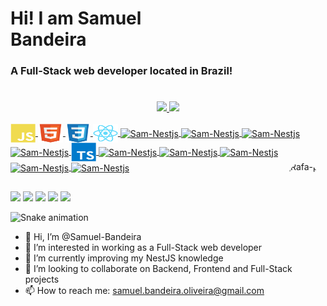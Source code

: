 # Hi! I am Samuel </br>Bandeira 
### A Full-Stack web developer located in Brazil! 
#
<div align="center">
  <a href="https://github.com/Samuel-Bandeira">
  <img height="180em" src="https://github-readme-stats.vercel.app/api?username=samuel-bandeira&show_icons=true&theme=dracula&include_all_commits=true&count_private=true"/>
  <img height="180em" src="https://github-readme-stats.vercel.app/api/top-langs/?username=Samuel-Bandeira&layout=compact&langs_count=7&theme=dracula"/>
</div>
  
  <div style="display: inline_block"><br>
  <img align="center" alt="Rafa-Js" height="30" width="40" src="https://raw.githubusercontent.com/devicons/devicon/master/icons/javascript/javascript-plain.svg">
  <img align="center" alt="Rafa-HTML" height="30" width="40" src="https://raw.githubusercontent.com/devicons/devicon/master/icons/html5/html5-original.svg">
  <img align="center" alt="Rafa-CSS" height="30" width="40" src="https://raw.githubusercontent.com/devicons/devicon/master/icons/css3/css3-original.svg">
  <img align="center" alt="Rafa-React" height="30" width="40" src="https://raw.githubusercontent.com/devicons/devicon/master/icons/react/react-original.svg">
  <img align="center" alt="Sam-Nestjs" height="30" width="40" src="https://cdn.jsdelivr.net/gh/devicons/devicon/icons/materialui/materialui-original.svg" />
  <img align="center" alt="Sam-Nestjs" height="30" width="40" src="https://cdn.jsdelivr.net/gh/devicons/devicon/icons/nodejs/nodejs-original.svg" />
  <img align="center" alt="Sam-Nestjs" height="30" width="40" src="https://cdn.jsdelivr.net/gh/devicons/devicon/icons/mysql/mysql-original.svg" />
  <img align="center" alt="Sam-Nestjs" height="30" width="40" src="https://cdn.jsdelivr.net/gh/devicons/devicon/icons/mongodb/mongodb-original.svg" />
  <img align="center" alt="Rafa-Ts" height="30" width="40" src="https://raw.githubusercontent.com/devicons/devicon/master/icons/typescript/typescript-plain.svg">
  <img align="center" alt="Sam-Nestjs" height="30" width="40" src="https://cdn.jsdelivr.net/gh/devicons/devicon/icons/nestjs/nestjs-plain.svg" /> 
  <img align="center" alt="Sam-Nestjs" height="30" width="40"src="https://cdn.jsdelivr.net/gh/devicons/devicon/icons/adonisjs/adonisjs-original.svg" />
  <img align="center" alt="Sam-Nestjs" height="30" width="40" src="https://cdn.jsdelivr.net/gh/devicons/devicon/icons/git/git-original.svg" />
  <img align="center" alt="Sam-Nestjs" height="30" width="40" src="https://cdn.jsdelivr.net/gh/devicons/devicon/icons/linux/linux-original.svg" />
  <img align="center" alt="Sam-Nestjs" height="30" width="40"src="https://cdn.jsdelivr.net/gh/devicons/devicon/icons/graphql/graphql-plain.svg" />
  
  
  <img align="right" alt="Rafa-pic" height="150" style="border-radius:50%;" src="https://lh3.googleusercontent.com/fife/AAWUweXXokM9dzkMOdy_4bpFq1sc5zGvZrN1nXiGxzsoxhPE27ctMtqz7ACO0M9Ss0JOkvqkeBmCcczWzr2t5X3TkXz4CltOXThC00ELEhRTBplwUr3RScGqKy6VhcIU7SOR4gWk7SWW5zPNlB01r7HxzV24cxKQ5iMqaduBHbqBjtnq28bJvAJ6A6xWxhFr6ODyO7JU6MzvvMPs8ounjVBAVWeOKj1HxLSf79bvzVtxz3Fud3jcUIxJ3nTi0zmE46Q6hl5qpIvqj91TYbMpaPBezQmNcimCUialimMg-OjFp0I_Z1Fy2Y_UoJ2H4j-7uRt3GDm8jW3zRQzRq3U5-Qpe4EeSi03IQ5FHsyaBAOwIvrfmCT3ogfwuKhX4irN45GcbVe7ZsDFDvvK-TnBaydvcIxZ2S7WplxxQjPBAnnWYBLSq08s0erETWy8sPa0w2O8nPpIjvQ-gDwM3iB3fV2mLqUr2Pr4pUfax1nTMOd8LBor_nCEsCcCkqrA7LMgJLOu4vzEkjaZVXwtjVz0Ke1R4bDL3pIGWQ0gny0VD_ZTzM0HbEAc54z3iGHabocD993Mzil3G-83TK7z1-ft94r0GYxHLTf0dWXmhRqAPfFc4hwCAwubhoi-8iB20RlB_7c-xG_gNrIHnH069dR1CVwW5PK-GPFrkodnyQUMNfTB_T9WhfLl50lUnZl3J4mX98XAQpm4Ia3TWDi0u-omKVgFhLsEOAmYVLO91pOlBARNDR1Q0NKsFnyR7P0hf5n4h6yscM5TCNzoAAodUqCLe5OkwH3gzuoqg-pdYaJIK0n6lFnKz5hz_AUuA-oSTNnuR-9oHujaAqyZSoD4vwMVXn8ev-uCVEf242LsJhr3Z=s220-rw">
</div>
  
 ##
<div> 
  <a href="https://www.youtube.com" target="_blank"><img src="https://img.shields.io/badge/YouTube-FF0000?style=for-the-badge&logo=youtube&logoColor=white" target="_blank"></a>
  <a href="https://instagram.com" target="_blank"><img src="https://img.shields.io/badge/-Instagram-%23E4405F?style=for-the-badge&logo=instagram&logoColor=white" target="_blank"></a>
 <a href="https://discord.gg" target="_blank"><img src="https://img.shields.io/badge/Discord-7289DA?style=for-the-badge&logo=discord&logoColor=white" target="_blank"></a> 
  <a href = "gmail.com"><img src="https://img.shields.io/badge/-Gmail-%23333?style=for-the-badge&logo=gmail&logoColor=white" target="_blank"></a>
  <a href="https://www.linkedin.com" target="_blank"><img src="https://img.shields.io/badge/-LinkedIn-%230077B5?style=for-the-badge&logo=linkedin&logoColor=white" target="_blank"></a> 
 
  ![Snake animation](https://github.com/Samuel-Bandeira/Samuel-Bandeira/blob/output/github-contribution-grid-snake.svg)
 
</div>

- 👋 Hi, I’m @Samuel-Bandeira
- 👀 I’m interested in working as a Full-Stack web developer
- 🌱 I’m currently improving my NestJS knowledge
- 💞️ I’m looking to collaborate on Backend, Frontend and Full-Stack projects
- 📫 How to reach me: samuel.bandeira.oliveira@gmail.com
